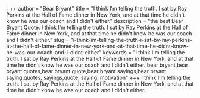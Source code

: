 +++
author = "Bear Bryant"
title = "I think I'm telling the truth. I sat by Ray Perkins at the Hall of Fame dinner in New York, and at that time he didn't know he was our coach and I didn't either."
description = "the best Bear Bryant Quote: I think I'm telling the truth. I sat by Ray Perkins at the Hall of Fame dinner in New York, and at that time he didn't know he was our coach and I didn't either."
slug = "i-think-im-telling-the-truth-i-sat-by-ray-perkins-at-the-hall-of-fame-dinner-in-new-york-and-at-that-time-he-didnt-know-he-was-our-coach-and-i-didnt-either"
keywords = "I think I'm telling the truth. I sat by Ray Perkins at the Hall of Fame dinner in New York, and at that time he didn't know he was our coach and I didn't either.,bear bryant,bear bryant quotes,bear bryant quote,bear bryant sayings,bear bryant saying,quotes, sayings,quote, saying, motivation"
+++
I think I'm telling the truth. I sat by Ray Perkins at the Hall of Fame dinner in New York, and at that time he didn't know he was our coach and I didn't either.

